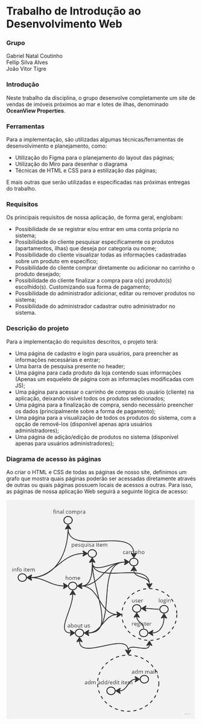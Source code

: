 # Trabalho de Introdução ao Desenvolvimento Web

### Grupo
Gabriel Natal Coutinho<br>
Fellip Silva Alves<br>
João Vitor Tigre<br>

### Introdução
<p>
Neste trabalho da disciplina, o grupo desenvolve completamente um site de vendas de imóveis próximos ao mar e lotes de ilhas, denominado <b>OceanView Properties</b>.
</p>

### Ferramentas
<p>
Para a implementação, são utilizadas algumas técnicas/ferramentas de desenvolvimento e planejamento, como:
</p>
<ul>
    <li>Utilização do Figma para o planejamento do layout das páginas;
    <li>Utilização do Miro para desenhar o diagrama 
    <li>Técnicas de HTML e CSS para a estilização das páginas;
</ul>
E mais outras que serão utilizadas e especificadas nas próximas entregas do trabalho.

### Requisitos
<p>
Os principais requisitos de nossa aplicação, de forma geral, englobam:
</p>
<ul>
    <li>Possibilidade de se registrar e/ou entrar em uma conta própria no sistema;
    <li>Possibilidade do cliente pesquisar especificamente os produtos (apartamentos, ilhas) que deseja por categoria ou nome;
    <li>Possibilidade do cliente visualizar todas as informações cadastradas sobre um produto em específico;
    <li>Possibilidade do cliente comprar diretamente ou adicionar no carrinho o produto desejado;
    <li>Possibilidade do cliente finalizar a compra para o(s) produto(s) escolhido(s). Customizando sua forma de pagamento;
    <li>Possibilidade do administrador adicionar, editar ou remover produtos no sistema;
    <li>Possibilidade do administrador cadastrar outro administrador no sistema.
</ul>

### Descrição do projeto
<p>
Para a implementação do requisitos descritos, o projeto terá:
</p>
<ul>
    <li>Uma página de cadastro e login para usuários, para preencher as informações necessárias e entrar;
    <li>Uma barra de pesquisa presente no header;
    <li>Uma página para cada produto da loja contendo suas informações (Apenas um esqueleto de página com as informações modificadas com JS);
    <li>Uma página para acessar o carrinho de compras do usuário (cliente) na aplicação, deixando visível todos os produtos selecionados;
    <li>Uma página para a finalização de compra, sendo necessário preencher os dados (principalmente sobre a forma de pagamento);
    <li>Uma página para a visualização de todos os produtos do sistema, com a opção de removê-los (disponível apenas apra usuários administradores);
    <li>Uma página de adição/edição de produtos no sistema (disponível apenas para usuários administradores);
</ul>

### Diagrama de acesso às páginas
<p>
Ao criar o HTML e CSS de todas as páginas de nosso site, definimos um grafo que mostra quais páginas poderão ser acessadas diretamente através de outras ou quais páginas possuem locais de acessos a outras. Para isso, as páginas de nossa aplicação Web seguirá a seguinte lógica de acesso: 
</p>

<img src="https://github.com/Fellip15/trab-web/blob/main/diagr%20paginas.jpg" width="500"/>